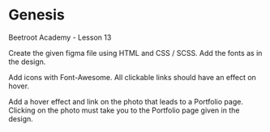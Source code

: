 # Genesis
Beetroot Academy - Lesson 13

Create the given figma file using HTML and CSS / SCSS.
Add the fonts as in the design.

Add icons with Font-Awesome.
All clickable links should have an effect on hover.

Add a hover effect and link on the photo that leads to a Portfolio page.
Clicking on the photo must take you to the Portfolio page given in the design.
